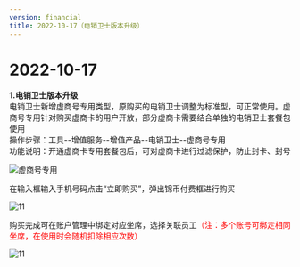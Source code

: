 ```yaml
---
version: financial
title: 2022-10-17（电销卫士版本升级）
---
```

# 2022-10-17

<ImageViewer/>

**1.电销卫士版本升级**\
电销卫士新增虚商号专用类型，原购买的电销卫士调整为标准型，可正常使用。虚商号专用针对购买虚商卡的用户开放，部分虚商卡需要结合单独的电销卫士套餐包使用\
操作步骤：工具--增值服务--增值产品--电销卫士--虚商号专用\
功能说明：开通虚商卡专用套餐包后，可对虚商卡进行过滤保护，防止封卡、封号  

![虚商号专用](/assets/media/10.17.1.png "虚商号专用")

在输入框输入手机号码点击“立即购买”，弹出锦币付费框进行购买 

![11](/assets/media/10.19.1.png "11")

购买完成可在账户管理中绑定对应坐席，选择关联员工<span style="color:red">（注：多个账号可绑定相同坐席，在使用时会随机扣除相应次数）</span>

![11](/assets/media/10.19.2.png "11")